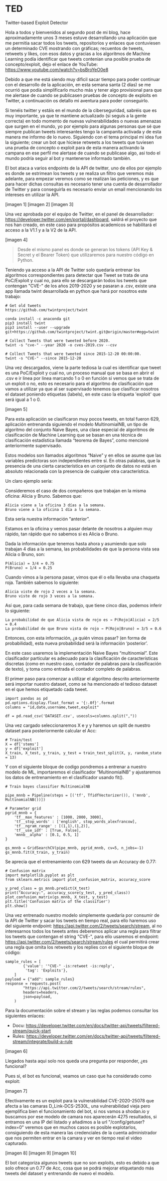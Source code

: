 # TED
Twitter-based Exploit Detector

Hola a todos y bienvenidos al segundo post de mi blog, hace aproximadamente unos 3 meses estuve desarrollando una aplicación que me permitia sacar todos los tweets, repositorios y enlaces que contuviesen un determinado CVE mostrando con gráficas; recuentos de tweets, retweets y likes, con esos datos y gracias a los algoritmos de Machine Learning podía identificar que tweets contenian una posible prueba de concepto/exploit, dejo el enlace de YouTube: https://www.youtube.com/watch?v=bsBroYeO0e8

Debido a que me está siendo muy dificil sacar tiempo para poder continuar con el desarrollo de la aplicación, en esta semana santa (2 días) se me ocurrió que podía simplificarlo mucho más y tener algo provisional para que me alertase de cuando se publicasen pruebas de concepto de exploits en Twitter, a continuación os detallo mi aventura para poder conseguirlo.

Si tenéis twitter y estáis en el mundo de la ciberseguridad, sabréis que es muy importante, ya que te mantiene actualizado (si seguís a la gente correcta) en todo momento de nuevas vulnerabilidades o nuevas amenazas que surgen en el mundo, yo por ejemplo para algunas personas que sé que siempre publican tweets interesantes tengo la campanita activada y de esta manera me informo de lo nuevo. Siguiendo con el tema principal mi idea fue la siguiente; crear un bot que hiciese retweets a los tweets que tuviesen una prueba de concepto o exploit para de esta manera activando la campana en ese perfil me alertase de cuando se publicase algo, asi todo el mundo podría seguir al bot y mantenerse informado también.

El bot ataca a varios endpoints de la API de twitter, uno de ellos por ejemplo es donde se estrimean los tweets y se realiza un filtro que veremos más adelante, para empezar veremos como se realizan las peticiones, y es que para hacer dichas consultas es necesario tener una cuenta de desarrollador de Twitter y para conseguirla es necesario enviar un email mencionando los intereses en utilizar la API.

[imagen 1]
[imagen 2]
[imagen 3]

Una vez aprobada por el equipo de Twitter, en el panel de desarrollador: https://developer.twitter.com/en/portal/dashboard, saldrá el proyecto que nos han creado, en este caso para propósitos academicos se habilitará el acceso a la V1.1 y a la V2 de la API.

[imagen 4]

> Desde el mismo panel es donde se generan los tokens (API Key & Secret y el Bearer Token) que utilizaremos para nuestro código en Python.

Teniendo ya acceso a la API de Twitter solo quedaría entrenar los algoritmos correspondientes para detectar que Tweet se trata de una PoC/Exploit y cual no, para ello se descargarán todos los tweets que contengan "CVE-" de los años 2019-2020 y se pasaran a .csv, existe una app llamada twint desarrollada en python que hará por nosotros este trabajo:

```
# Get old tweets
https://github.com/twintproject/twint

conda install -c anaconda git 
pip3 install twint
pip3 install --user --upgrade git+https://github.com/twintproject/twint.git@origin/master#egg=twint

# Collect Tweets that were tweeted before 2020.
twint -s "cve-" --year 2020 -o cves-2019.csv --csv

# Collect Tweets that were tweeted since 2015-12-20 00:00:00.
twint -s "CVE-" --since 2015-12-20
```

Una vez descargados, viene la parte tediosa la cual es identificar que tweet es una PoC/Exploit y cual no, un proceso manual que se basa en abrir el .csv e ir linea por linea marcando 1 o 0 en función si vemos que se trata de un exploit o no, esto es necesario para el algoritmo de clasificación que vamos a utilizar ya que al ser supervisado tenemos que clasificar nosotros el dataset poniendo etiquetas (labels), en este caso la etiqueta 'exploit' que será igual a 1 o 0.

[imagen 5]

Para esta aplicación se clasificaron muy pocos tweets, en total fueron 629, aplicación entrenanda siguiendo el modelo MultinomialNB, un tipo de algoritmo del conjunto Naive Bayes, una clase especial de algoritmos de clasificación de Machine Learning que se basan en una técnica de clasificación estadística llamada “teorema de Bayes”, como mencioné anteriormente supervisado.

Estos modelos son llamados algoritmos “Naive” y en ellos se asume que las variables predictoras son independientes entre sí. En otras palabras, que la presencia de una cierta característica en un conjunto de datos no está en absoluto relacionada con la presencia de cualquier otra característica.

Un claro ejemplo sería:

Consideremos el caso de dos compañeros que trabajan en la misma oficina: Alicia y Bruno. Sabemos que:

    Alicia viene a la oficina 3 días a la semana.
    Bruno viene a la oficina 1 día a la semana.

Esta sería nuestra información “anterior”.

Estamos en la oficina y vemos pasar delante de nosotros a alguien muy rápido, tan rápido que no sabemos si es Alicia o Bruno.

Dada la información que tenemos hasta ahora y asumiendo que solo trabajan 4 días a la semana, las probabilidades de que la persona vista sea Alicia o Bruno, son:

    P(Alicia) = 3/4 = 0.75
    P(Bruno) = 1/4 = 0.25

Cuando vimos a la persona pasar, vimos que él o ella llevaba una chaqueta roja. También sabemos lo siguiente:

    Alicia viste de rojo 2 veces a la semana.
    Bruno viste de rojo 3 veces a la semana.

Así que, para cada semana de trabajo, que tiene cinco días, podemos inferir lo siguiente:

    La probabilidad de que Alicia vista de rojo es → P(Rojo|Alicia) = 2/5 = 0.4
    La probabilidad de que Bruno vista de rojo → P(Rojo|Bruno) = 3/5 = 0.6

Entonces, con esta información, ¿a quién vimos pasar? (en forma de probabilidad), esta nueva probabilidad será la información ‘posterior’.

En este caso usaremos la implementación Naive Bayes “multinomial”. Este clasificador particular es adecuado para la clasificación de características discretas (como en nuestro caso, contador de palabras para la clasificación de texto), y toma como entrada el contador completo de palabras.


El primer paso para comenzar a utilizar el algoritmo descrito anteriormente será importar nuestro dataset, como se ha mencionado el tedioso dataset en el que hemos etiquetado cada tweet.

```
import pandas as pd
pd.options.display.float_format = '{:.0f}'.format
columns = "id,date,username,tweet,exploit"

df = pd.read_csv('DATASET.csv', usecols=columns.split(","))  
```

Una vez cargado seleccionaremos X e y y haremos un split de nuestro dataset para posteriormente calcular el Acc:

```
# Train/test
X = df['stems']
y = df['exploit']
X_train, X_test, y_train, y_test = train_test_split(X, y, random_state = 13)
```

Y con el siguiente bloque de codigo pondremos a entrenar a nuestro modelo de ML, 
importaremos el clasificador “MultinomialNB” y ajustaremos los datos de entrenamiento en el clasificador usando fit().

```
# Train bayes classifier MultinomialNB

pipe_mnnb = Pipeline(steps = [('tf', TfidfVectorizer()), ('mnnb', MultinomialNB())])

# Parameter grid
pgrid_mnnb = {
    'tf__max_features' : [1000, 2000, 3000],
    'tf__stop_words' : ['english', stop_words_alexfrancow],
    'tf__ngram_range' : [(1,1),(1,2)],
    'tf__use_idf' : [True, False],
    'mnnb__alpha' : [0.1, 0.5, 1]
}

gs_mnnb = GridSearchCV(pipe_mnnb, pgrid_mnnb, cv=5, n_jobs=-1)
gs_mnnb.fit(X_train, y_train)
```

Se aprecia que el entrenamiento con 629 tweets da un Accuracy de 0.77:

```
# Confusion matrix
import matplotlib.pyplot as plt
from sklearn.metrics import plot_confusion_matrix, accuracy_score

y_pred_class = gs_mnnb.predict(X_test)
print("Accuracy:", accuracy_score(y_test, y_pred_class))
plot_confusion_matrix(gs_mnnb, X_test, y_test)
plt.title('Confusion matrix of the classifier')
plt.show()
```

Una vez entrenado nuestro modelo simplemente quedaría por consumir de la API de Twitter y sacar los tweets en tiempo real, para ello haremos uso del siguiente endpoint: https://api.twitter.com/2/tweets/search/stream, al no interesarnos todos los tweets antes deberemos aplicar una regla para filtrar los tweets que contengan el string "CVE-", para ello usaremos el endpoint: https://api.twitter.com/2/tweets/search/stream/rules el cual  permitirá crear una regla que omita los retweets y los replies con el siguiente bloque de código:

```
sample_rules = [
        {'value': '"CVE-" -is:retweet -is:reply',
         'tag': 'Exploits'},
    ]
payload = {"add": sample_rules}
response = requests.post(
        "https://api.twitter.com/2/tweets/search/stream/rules",
        headers=headers,
        json=payload,
    )
```

Para la documentación sobre el stream y las reglas podemos consultar los siguientes enlaces:

- Docu: https://developer.twitter.com/en/docs/twitter-api/tweets/filtered-stream/quick-start
- Rules: https://developer.twitter.com/en/docs/twitter-api/tweets/filtered-stream/integrate/build-a-rule


[imagen 6]


Llegados hasta aqui solo nos queda una pregunta por responder, ¿es funcional?

Pues si, el bot es funcional, veamos un caso que ha considerado como exploit:

[imagen 7]

Efectivamente es un exploit para la vulnerabilidad CVE-2020-25078 que afecta a las camaras D_Link-DCS-2530L, una vulnerabilidad vieja pero ejemplifica bien el funcionamiento del bot, si nos vamos a shodan.io y buscamos por ese modelo de camara nos aparecerán 4275 resultados, si entramos en una IP del listado y añadimos a la url "/config/getuser?index=0" veremos que en muchos casos es posible explotarlos, consiguiendo de esta manera las credenciales de la cuenta administrador que nos permiten entrar en la camara y ver en tiempo real el video capturado.

[imagen 8]
[imagen 9]
[imagen 10]

El bot categoriza algunos tweets que no son exploits, esto es debido a que solo ofrece un 0.77 de Acc, cosa que se podrá mejorar etiquetando más tweets del dataset y entrenando de nuevo el modelo.
